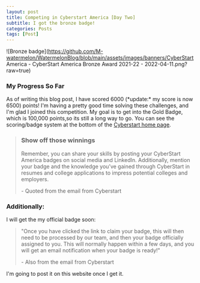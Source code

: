 ```yaml
---
layout: post
title: Competing in Cyberstart America [Day Two]
subtitle: I got the bronze badge!
categories: Posts
tags: [Post]
---
```

![Bronze badge](https://github.com/M-watermelon/WatermelonBlog/blob/main/assets/images/banners/CyberStart America - CyberStart America Bronze Award 2021-22 - 2022-04-11.png?raw=true)

### My Progress So Far
As of writing this blog post, I have scored 6000 (\*update:* my score is now 6500) points! I'm having a pretty good time solving these challenges, and I'm glad I joined this competition. My goal is to get into the Gold Badge, which is 100,000 points,so its still a long way to go. You can see the scoring/badge system at the bottom of the [Cyberstart home page](https://www.cyberstartamerica.org/).
> ### Show off those winnings
>
> Remember, you can share your skills by posting your CyberStart America badges on social media and LinkedIn. Additionally, mention your badge and the knowledge you’ve gained through CyberStart in resumes and college applications to impress potential colleges and employers.
> 
> \- Quoted from the email from Cyberstart

### Additionally:
I will get the my official badge soon:
> "Once you have clicked the link to claim your badge, this will then need to be processed by our team, and then your badge officially assigned to you. This will normally happen within a few days, and you will get an email notification when your badge is ready!"
> 
> \- Also from the email from Cyberstart

I'm going to post it on this website once I get it. 

